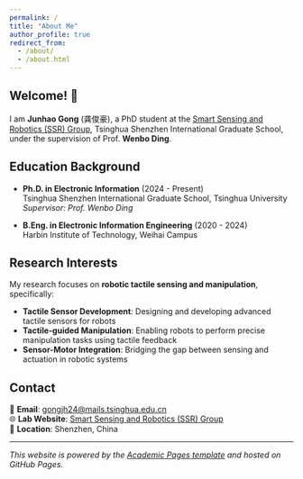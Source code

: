 ```yaml
---
permalink: /
title: "About Me"
author_profile: true
redirect_from: 
  - /about/
  - /about.html
---
```


## Welcome! 🤗

I am **Junhao Gong** (龚俊豪), a PhD student at the [Smart Sensing and Robotics (SSR) Group](https://ssr-group.net/), Tsinghua Shenzhen International Graduate School, under the supervision of Prof. **Wenbo Ding**.

## Education Background

- **Ph.D. in Electronic Information** (2024 - Present)  
  Tsinghua Shenzhen International Graduate School, Tsinghua University  
  *Supervisor: Prof. Wenbo Ding*

- **B.Eng. in Electronic Information Engineering** (2020 - 2024)  
  Harbin Institute of Technology, Weihai Campus

## Research Interests

My research focuses on **robotic tactile sensing and manipulation**, specifically:

- **Tactile Sensor Development**: Designing and developing advanced tactile sensors for robots
- **Tactile-guided Manipulation**: Enabling robots to perform precise manipulation tasks using tactile feedback
- **Sensor-Motor Integration**: Bridging the gap between sensing and actuation in robotic systems

## Contact

📧 **Email**: [gongjh24@mails.tsinghua.edu.cn](mailto:gongjh24@mails.tsinghua.edu.cn)  
🌐 **Lab Website**: [Smart Sensing and Robotics (SSR) Group](https://ssr-group.net/)  
📍 **Location**: Shenzhen, China

---

*This website is powered by the [Academic Pages template](https://github.com/academicpages/academicpages.github.io) and hosted on GitHub Pages.*
